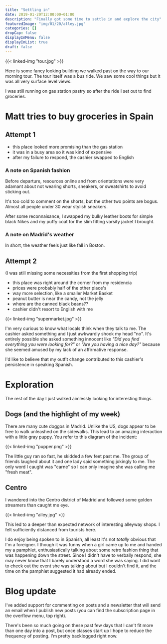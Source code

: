 ```yaml
---
title: "Settling in"
date: 2019-01-20T12:00:00+01:00
description: "Finally got some time to settle in and explore the city"
featuredImage: "img/01/20/alley.jpg"
categories: []
dropCap: false
displayInMenu: false
displayInList: true
draft: false
---
```


{{< linked-img "tour.jpg" >}}

Here is some fancy looking building we walked past on the way to our morning tour. The tour itself was a bus ride. We saw some cool things but it was all very surface level views.

I was still running on gas station pastry so after the ride I set out to find groceries.

# Matt tries to buy groceries in Spain

## Attempt 1

* this place looked more promising than the gas station
* it was in a busy area so it was kind of expensive
* after my failure to respond, the cashier swapped to English

### A note on Spanish fashion

Before departure, resources online and from orientations were very adamant about not wearing shorts, sneakers, or sweatshirts to avoid sticking out.

It's too cold to comment on the shorts, but the other two points are bogus. Almost all people under 30 wear stylish sneakers.

After some reconnaisance, I swapped my bulky leather boots for simple black Nikes and my puffy coat for the slim fitting varsity jacket I brought.

### A note on Madrid's weather

In short, the weather feels just like fall in Boston.

## Attempt 2

(I was still missing some necessities from the first shopping trip)

* this place was right around the corner from my residencia
* prices were probably half of the other place's
* way more selection, like a smaller Market Basket
* peanut butter is near the candy, not the jelly
* where are the canned black beans??
* cashier didn't resort to English with me

{{< linked-img "supermarket.jpg" >}}

I'm very curious to know what locals think when they talk to me. The cashier asked something and I just awkwardly shook my head "no". It's entirely possible she asked something innocent like *"Did you find everything you were looking for?"* or *"Are you having a nice day?"* because she seemed amused by my lack of an affirmative response.

I'd like to believe that my outfit change contributed to this cashier's persistence in speaking Spanish.


# Exploration

The rest of the day I just walked aimlessly looking for interesting things.

## Dogs (and the highlight of my week)

There are many cute doggos in Madrid. Unlike the US, dogs appear to be free to walk unleashed on the sidewalks. This lead to an amazing interaction with a little gray puppy. You refer to this diagram of the incident:

{{< linked-img "pupper.png" >}}

The little guy ran so fast, he skidded a few feet past me. The group of friends laughed about it and one lady said something jokingly to me. The only word I caught was "carne" so I can only imagine she was calling me "fresh meat".

## Centro

I wandered into the Centro district of Madrid and followed some golden streamers than caught me eye.

{{< linked-img "alley.jpg" >}}

This led to a deeper than expected network of interesting alleyway shops. I felt sufficiently distanced from tourists here.

I do enjoy being spoken to in Spanish, all least it's not *totally* obvious that I'm a foreigner. I though it was funny when a girl came up to me and handed my a pamphlet, enthusiastically talking about some retro fashion thing that was happening down the street. Since I didn't have to verbally respond, she may never know that I barely understood a word she was saying. I did want to check out the event she was talking about but I couldn't find it, and the time on the pamphlet suggested it had already ended.

# Blog update

I've added support for commenting on posts and a newsletter that will send an email when I publish new posts (you can find the subscription page in the overflow menu, top right).

There's been so much going on these past few days that I can't fit more than one day into a post, but once classes start up I hope to reduce the frequency of posting. I'm pretty backlogged right now.
